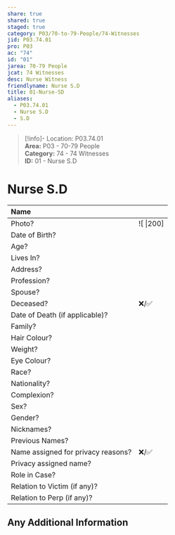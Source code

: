 ```yaml
---  
share: true  
shared: true  
staged: true  
category: P03/70-to-79-People/74-Witnesses  
jid: P03.74.01  
pro: P03  
ac: "74"  
id: "01"  
jarea: 70-79 People  
jcat: 74 Witnesses  
desc: Nurse Witness  
friendlyname: Nurse S.D  
title: 01-Nurse-SD  
aliases:  
  - P03.74.01  
  - Nurse S.D  
  - S.D  
---  
```

  
>[!info]- Location: P03.74.01  
>**Area:** P03 - 70-79 People  
>**Category:** 74 - 74 Witnesses  
>**ID:** 01 - Nurse S.D  
  
# Nurse S.D  
  
| Name                               |            |  
|:---------------------------------- |:---------- |  
| Photo?                             | ![  \|200] |  
| Date of Birth?                     |            |  
| Age?                               |            |  
| Lives In?                          |            |  
| Address?                           |            |  
| Profession?                        |            |  
| Spouse?                            |            |  
| Deceased?                          | ❌/✅      |  
| Date of Death (if applicable)?     |            |  
| Family?                            |            |  
| Hair Colour?                       |            |  
| Weight?                            |            |  
| Eye Colour?                        |            |  
| Race?                              |            |  
| Nationality?                       |            |  
| Complexion?                        |            |  
| Sex?                               |            |  
| Gender?                                   |            |  
| Nicknames?                         |            |  
| Previous Names?                    |            |  
| Name assigned for privacy reasons? | ❌/✅      |  
| Privacy assigned name?             |            |  
| Role in Case?                      |            |  
| Relation to Victim (if any)?       |            |  
| Relation to Perp (if any)?         |            |  
  
## Any Additional Information